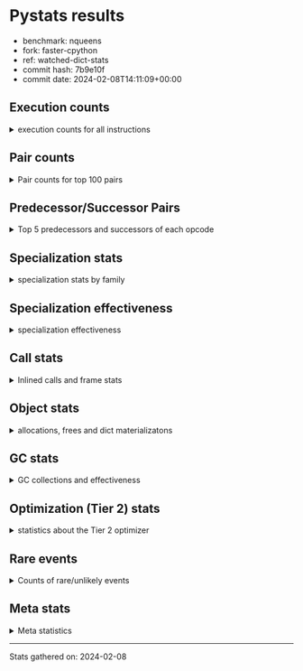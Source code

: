 
# Pystats results

- benchmark: nqueens
- fork: faster-cpython
- ref: watched-dict-stats
- commit hash: 7b9e10f
- commit date: 2024-02-08T14:11:09+00:00

## Execution counts

<details>
<summary> execution counts for all instructions </summary>

|Name | Count | Self | Cumulative | Miss ratio | 
|---|---:|---:|---:|---:|
| POP_TOP | 138,195,280 | 12.6% | 12.6% |  |
| RESUME_CHECK | 125,630,500 | 11.5% | 24.1% | 0.0% |
| INTERPRETER_EXIT | 119,179,380 | 10.9% | 35.0% |  |
| ENTER_EXECUTOR | 118,824,280 | 10.9% | 45.9% |  |
| YIELD_VALUE | 112,389,760 | 10.3% | 56.1% |  |
| LOAD_FAST | 79,109,640 | 7.2% | 63.4% |  |
| LOAD_FAST_LOAD_FAST | 32,259,960 | 2.9% | 66.3% |  |
| LOAD_GLOBAL_BUILTIN | 20,031,740 | 1.8% | 68.2% |  |
| LOAD_CONST | 19,696,560 | 1.8% | 70.0% |  |
| STORE_FAST | 19,694,800 | 1.8% | 71.8% |  |
| FOR_ITER_RANGE | 13,580,240 | 1.2% | 73.0% |  |
| LOAD_DEREF | 13,256,640 | 1.2% | 74.2% |  |
| BINARY_SUBSCR_TUPLE_INT | 13,241,520 | 1.2% | 75.4% |  |
| GET_ITER | 13,241,200 | 1.2% | 76.6% |  |
| RETURN_CONST | 13,240,960 | 1.2% | 77.8% |  |
| RETURN_GENERATOR | 13,240,800 | 1.2% | 79.0% |  |
| COPY_FREE_VARS | 13,240,560 | 1.2% | 80.3% |  |
| CALL_PY_EXACT_ARGS | 13,240,540 | 1.2% | 81.5% |  |
| MAKE_FUNCTION | 13,240,480 | 1.2% | 82.7% |  |
| BUILD_TUPLE | 13,240,480 | 1.2% | 83.9% |  |
| SET_FUNCTION_ATTRIBUTE | 13,240,480 | 1.2% | 85.1% |  |
| SWAP | 12,903,840 | 1.2% | 86.3% |  |
| BINARY_SUBSCR_LIST_INT | 12,903,600 | 1.2% | 87.5% |  |
| POP_JUMP_IF_FALSE | 12,903,280 | 1.2% | 88.6% |  |
| FOR_ITER_LIST | 12,902,920 | 1.2% | 89.8% |  |
| UNARY_NEGATIVE | 12,902,080 | 1.2% | 91.0% |  |
| CALL_BUILTIN_CLASS | 6,791,060 | 0.6% | 91.6% |  |
| COMPARE_OP_INT | 6,790,080 | 0.6% | 92.2% |  |
| CALL_LEN | 6,789,380 | 0.6% | 92.9% |  |
| JUMP_FORWARD | 6,465,760 | 0.6% | 93.4% |  |
| JUMP_BACKWARD | 6,453,400 | 0.6% | 94.0% |  |
| BINARY_SUBSCR | 6,453,320 | 0.6% | 94.6% |  |
| STORE_SUBSCR | 6,452,920 | 0.6% | 95.2% |  |
| BINARY_OP_ADD_INT | 6,452,900 | 0.6% | 95.8% |  |
| COPY | 6,452,800 | 0.6% | 96.4% |  |
| BINARY_SLICE | 6,452,400 | 0.6% | 97.0% |  |
| STORE_SUBSCR_LIST_INT | 6,452,380 | 0.6% | 97.6% |  |
| STORE_DEREF | 6,451,360 | 0.6% | 98.2% |  |
| FOR_ITER_GEN | 6,451,340 | 0.6% | 98.8% |  |
| CALL_TUPLE_1 | 6,451,300 | 0.6% | 99.3% |  |
| TO_BOOL_INT | 6,451,160 | 0.6% | 99.9% |  |
| BINARY_OP_SUBTRACT_INT | 339,840 | 0.0% | 100.0% |  |
| POP_JUMP_IF_TRUE | 338,080 | 0.0% | 100.0% |  |
| CALL | 1,420 | 0.0% | 100.0% |  |
| BINARY_OP | 1,080 | 0.0% | 100.0% |  |
| LOAD_GLOBAL | 840 | 0.0% | 100.0% |  |
| STORE_SLICE | 600 | 0.0% | 100.0% |  |
| PUSH_NULL | 480 | 0.0% | 100.0% |  |
| LOAD_GLOBAL_MODULE | 400 | 0.0% | 100.0% |  |
| MAKE_CELL | 320 | 0.0% | 100.0% |  |
| RESUME | 300 | 0.0% | 100.0% | 20.0% |
| FOR_ITER | 280 | 0.0% | 100.0% |  |
| END_FOR | 160 | 0.0% | 100.0% |  |
| BUILD_SLICE | 160 | 0.0% | 100.0% |  |
| COMPARE_OP | 160 | 0.0% | 100.0% |  |
| POP_JUMP_IF_NOT_NONE | 160 | 0.0% | 100.0% |  |
| CALL_PY_WITH_DEFAULTS | 140 | 0.0% | 100.0% |  |
| LOAD_ATTR_MODULE | 120 | 0.0% | 100.0% |  |
| NOP | 80 | 0.0% | 100.0% |  |
| RETURN_VALUE | 80 | 0.0% | 100.0% |  |
| TO_BOOL | 80 | 0.0% | 100.0% |  |
| CALL_FUNCTION_EX | 80 | 0.0% | 100.0% |  |
| LOAD_ATTR | 80 | 0.0% | 100.0% |  |
| BINARY_OP_SUBTRACT_FLOAT | 60 | 0.0% | 100.0% |  |


</details>

## Pair counts

<details>
<summary> Pair counts for top 100 pairs </summary>

|Pair | Count | Self | Cumulative | 
|---|---:|---:|---:|
| RESUME_CHECK POP_TOP | 112,389,620 | 10.3% | 10.3% |
| CACHE RESUME_CHECK | 105,938,600 | 9.7% | 20.0% |
| YIELD_VALUE INTERPRETER_EXIT | 105,938,580 | 9.7% | 29.6% |
| POP_TOP ENTER_EXECUTOR | 105,922,480 | 9.7% | 39.3% |
| ENTER_EXECUTOR YIELD_VALUE | 92,682,240 | 8.5% | 47.8% |
| STORE_FAST LOAD_DEREF | 13,241,680 | 1.2% | 49.0% |
| LOAD_DEREF LOAD_FAST | 13,241,600 | 1.2% | 50.2% |
| LOAD_FAST BINARY_SUBSCR_TUPLE_INT | 13,241,440 | 1.2% | 51.4% |
| LOAD_GLOBAL_BUILTIN LOAD_FAST | 13,241,340 | 1.2% | 52.6% |
| RETURN_CONST INTERPRETER_EXIT | 13,240,800 | 1.2% | 53.8% |
| POP_TOP RESUME_CHECK | 13,240,680 | 1.2% | 55.1% |
| CACHE POP_TOP | 13,240,660 | 1.2% | 56.3% |
| MAKE_FUNCTION SET_FUNCTION_ATTRIBUTE | 13,240,480 | 1.2% | 57.5% |
| BUILD_TUPLE LOAD_CONST | 13,240,480 | 1.2% | 58.7% |
| COPY_FREE_VARS RETURN_GENERATOR | 13,240,480 | 1.2% | 59.9% |
| LOAD_CONST MAKE_FUNCTION | 13,240,480 | 1.2% | 61.1% |
| LOAD_FAST BUILD_TUPLE | 13,240,480 | 1.2% | 62.3% |
| SET_FUNCTION_ATTRIBUTE LOAD_FAST | 13,240,480 | 1.2% | 63.5% |
| CALL_PY_EXACT_ARGS COPY_FREE_VARS | 13,240,400 | 1.2% | 64.7% |
| RESUME_CHECK LOAD_FAST | 13,240,400 | 1.2% | 65.9% |
| GET_ITER CALL_PY_EXACT_ARGS | 13,240,320 | 1.2% | 67.2% |
| LOAD_FAST_LOAD_FAST BINARY_SUBSCR_LIST_INT | 12,902,760 | 1.2% | 68.3% |
| LOAD_FAST_LOAD_FAST UNARY_NEGATIVE | 12,902,080 | 1.2% | 69.5% |
| FOR_ITER_RANGE STORE_FAST | 6,790,720 | 0.6% | 70.1% |
| LOAD_GLOBAL_BUILTIN LOAD_GLOBAL_BUILTIN | 6,789,880 | 0.6% | 70.8% |
| BINARY_SUBSCR_TUPLE_INT LOAD_FAST | 6,789,800 | 0.6% | 71.4% |
| FOR_ITER_RANGE RETURN_CONST | 6,789,440 | 0.6% | 72.0% |
| ENTER_EXECUTOR FOR_ITER_RANGE | 6,789,360 | 0.6% | 72.6% |
| LOAD_FAST GET_ITER | 6,789,360 | 0.6% | 73.2% |
| RETURN_GENERATOR CALL_BUILTIN_CLASS | 6,789,320 | 0.6% | 73.9% |
| LOAD_FAST FOR_ITER_RANGE | 6,789,240 | 0.6% | 74.5% |
| CALL_BUILTIN_CLASS CALL_LEN | 6,789,200 | 0.6% | 75.1% |
| LOAD_FAST LOAD_CONST | 6,452,040 | 0.6% | 75.7% |
| COMPARE_OP_INT POP_JUMP_IF_FALSE | 6,452,020 | 0.6% | 76.3% |
| STORE_FAST LOAD_FAST_LOAD_FAST | 6,451,840 | 0.6% | 76.9% |
| STORE_SUBSCR_LIST_INT LOAD_FAST_LOAD_FAST | 6,451,800 | 0.6% | 77.5% |
| BINARY_SUBSCR_TUPLE_INT YIELD_VALUE | 6,451,720 | 0.6% | 78.1% |
| FOR_ITER_LIST STORE_FAST | 6,451,720 | 0.6% | 78.6% |
| LOAD_FAST_LOAD_FAST STORE_SUBSCR_LIST_INT | 6,451,560 | 0.6% | 79.2% |
| BINARY_OP_ADD_INT YIELD_VALUE | 6,451,460 | 0.6% | 79.8% |
| LOAD_FAST BINARY_OP_ADD_INT | 6,451,440 | 0.6% | 80.4% |
| BINARY_SLICE GET_ITER | 6,451,200 | 0.6% | 81.0% |
| LOAD_CONST LOAD_FAST | 6,451,200 | 0.6% | 81.6% |
| LOAD_FAST BINARY_SLICE | 6,451,200 | 0.6% | 82.2% |
| STORE_DEREF LOAD_FAST | 6,451,200 | 0.6% | 82.8% |
| SWAP COPY | 6,451,200 | 0.6% | 83.4% |
| FOR_ITER_LIST RETURN_CONST | 6,451,200 | 0.6% | 83.9% |
| JUMP_BACKWARD FOR_ITER_GEN | 6,451,180 | 0.6% | 84.5% |
| YIELD_VALUE STORE_DEREF | 6,451,180 | 0.6% | 85.1% |
| CALL_LEN SWAP | 6,451,180 | 0.6% | 85.7% |
| COPY COMPARE_OP_INT | 6,451,160 | 0.6% | 86.3% |
| LOAD_FAST FOR_ITER_LIST | 6,451,160 | 0.6% | 86.9% |
| LOAD_FAST LOAD_GLOBAL_BUILTIN | 6,451,160 | 0.6% | 87.5% |
| CALL_TUPLE_1 YIELD_VALUE | 6,451,160 | 0.6% | 88.1% |
| FOR_ITER_GEN RESUME_CHECK | 6,451,160 | 0.6% | 88.7% |
| TO_BOOL_INT POP_JUMP_IF_FALSE | 6,451,160 | 0.6% | 89.3% |
| RETURN_GENERATOR CALL_TUPLE_1 | 6,451,120 | 0.6% | 89.8% |
| ENTER_EXECUTOR FOR_ITER_LIST | 6,451,120 | 0.6% | 90.4% |
| LOAD_FAST TO_BOOL_INT | 6,451,120 | 0.6% | 91.0% |
| BINARY_SUBSCR LOAD_FAST_LOAD_FAST | 6,451,040 | 0.6% | 91.6% |
| POP_TOP POP_TOP | 6,451,040 | 0.6% | 92.2% |
| POP_TOP JUMP_FORWARD | 6,451,040 | 0.6% | 92.8% |
| UNARY_NEGATIVE BINARY_SUBSCR | 6,451,040 | 0.6% | 93.4% |
| UNARY_NEGATIVE STORE_SUBSCR | 6,451,040 | 0.6% | 94.0% |
| JUMP_FORWARD LOAD_FAST | 6,451,040 | 0.6% | 94.6% |
| SWAP LOAD_FAST_LOAD_FAST | 6,451,040 | 0.6% | 95.2% |
| BINARY_SUBSCR_LIST_INT STORE_FAST | 6,451,020 | 0.6% | 95.7% |
| BINARY_SUBSCR_LIST_INT SWAP | 6,451,020 | 0.6% | 96.3% |
| STORE_SUBSCR LOAD_GLOBAL_BUILTIN | 6,451,000 | 0.6% | 96.9% |
| ENTER_EXECUTOR LOAD_FAST_LOAD_FAST | 6,450,840 | 0.6% | 97.5% |
| ENTER_EXECUTOR ENTER_EXECUTOR | 6,450,720 | 0.6% | 98.1% |
| POP_JUMP_IF_FALSE ENTER_EXECUTOR | 6,450,700 | 0.6% | 98.7% |
| POP_TOP JUMP_BACKWARD | 6,129,360 | 0.6% | 99.2% |
| POP_JUMP_IF_FALSE POP_TOP | 6,113,120 | 0.6% | 99.8% |
| BINARY_OP_SUBTRACT_INT YIELD_VALUE | 338,340 | 0.0% | 99.8% |
| LOAD_FAST BINARY_OP_SUBTRACT_INT | 338,320 | 0.0% | 99.9% |
| POP_JUMP_IF_FALSE LOAD_GLOBAL_BUILTIN | 338,220 | 0.0% | 99.9% |
| COMPARE_OP_INT POP_JUMP_IF_TRUE | 338,060 | 0.0% | 99.9% |
| CALL_LEN COMPARE_OP_INT | 338,040 | 0.0% | 100.0% |
| POP_JUMP_IF_TRUE JUMP_BACKWARD | 323,360 | 0.0% | 100.0% |
| JUMP_FORWARD LOAD_DEREF | 14,720 | 0.0% | 100.0% |
| LOAD_DEREF YIELD_VALUE | 14,720 | 0.0% | 100.0% |
| POP_JUMP_IF_TRUE JUMP_FORWARD | 14,720 | 0.0% | 100.0% |
| BINARY_SUBSCR BINARY_SUBSCR | 1,800 | 0.0% | 100.0% |
| STORE_SUBSCR STORE_SUBSCR | 1,760 | 0.0% | 100.0% |
| BINARY_SUBSCR_LIST_INT LOAD_CONST | 1,560 | 0.0% | 100.0% |
| LOAD_CONST BINARY_OP_ADD_INT | 1,360 | 0.0% | 100.0% |
| LOAD_FAST_LOAD_FAST LOAD_CONST | 1,200 | 0.0% | 100.0% |
| JUMP_BACKWARD FOR_ITER_RANGE | 1,040 | 0.0% | 100.0% |
| COPY COPY | 800 | 0.0% | 100.0% |
| LOAD_CONST COMPARE_OP_INT | 800 | 0.0% | 100.0% |
| LOAD_FAST_LOAD_FAST COPY | 800 | 0.0% | 100.0% |
| POP_JUMP_IF_FALSE LOAD_FAST_LOAD_FAST | 800 | 0.0% | 100.0% |
| SWAP SWAP | 800 | 0.0% | 100.0% |
| BINARY_OP_SUBTRACT_INT SWAP | 780 | 0.0% | 100.0% |
| COPY BINARY_SUBSCR_LIST_INT | 760 | 0.0% | 100.0% |
| LOAD_CONST BINARY_OP_SUBTRACT_INT | 760 | 0.0% | 100.0% |
| SWAP STORE_SUBSCR_LIST_INT | 760 | 0.0% | 100.0% |
| LOAD_FAST CALL_BUILTIN_CLASS | 720 | 0.0% | 100.0% |
| LOAD_FAST_LOAD_FAST BINARY_OP_SUBTRACT_INT | 680 | 0.0% | 100.0% |


</details>

## Predecessor/Successor Pairs

<details>
<summary> Top 5 predecessors and successors of each opcode </summary>

### BINARY_SLICE

<details>
<summary> Successors and predecessors for BINARY_SLICE </summary>

|Predecessors | Count | Percentage | 
|---|---:|---:|
| LOAD_FAST | 6,451,200 | 100.0% |
| LOAD_CONST | 600 | 0.0% |
| BINARY_OP_ADD_INT | 580 | 0.0% |
| BINARY_OP | 20 | 0.0% |

|Successors | Count | Percentage | 
|---|---:|---:|
| GET_ITER | 6,451,200 | 100.0% |
| BINARY_OP | 600 | 0.0% |
| LOAD_FAST_LOAD_FAST | 600 | 0.0% |


</details>

### STORE_SLICE

<details>
<summary> Successors and predecessors for STORE_SLICE </summary>

|Predecessors | Count | Percentage | 
|---|---:|---:|
| LOAD_CONST | 600 | 100.0% |

|Successors | Count | Percentage | 
|---|---:|---:|
| LOAD_FAST_LOAD_FAST | 600 | 100.0% |


</details>

### CACHE

<details>
<summary> Successors and predecessors for CACHE </summary>

|Successors | Count | Percentage | 
|---|---:|---:|
| RESUME_CHECK | 105,938,600 | 88.9% |
| POP_TOP | 13,240,660 | 11.1% |
| RESUME | 120 | 0.0% |


</details>

### BINARY_SUBSCR

<details>
<summary> Successors and predecessors for BINARY_SUBSCR </summary>

|Predecessors | Count | Percentage | 
|---|---:|---:|
| UNARY_NEGATIVE | 6,451,040 | 100.0% |
| BINARY_SUBSCR | 1,800 | 0.0% |
| BUILD_SLICE | 160 | 0.0% |
| LOAD_FAST | 160 | 0.0% |
| LOAD_FAST_LOAD_FAST | 120 | 0.0% |

|Successors | Count | Percentage | 
|---|---:|---:|
| LOAD_FAST_LOAD_FAST | 6,451,040 | 100.0% |
| BINARY_SUBSCR | 1,800 | 0.0% |
| STORE_FAST | 180 | 0.0% |
| BINARY_SUBSCR_LIST_INT | 80 | 0.0% |
| BINARY_SUBSCR_TUPLE_INT | 80 | 0.0% |


</details>

### END_FOR

<details>
<summary> Successors and predecessors for END_FOR </summary>

|Predecessors | Count | Percentage | 
|---|---:|---:|
| RETURN_CONST | 160 | 100.0% |

|Successors | Count | Percentage | 
|---|---:|---:|
| POP_TOP | 160 | 100.0% |


</details>

### GET_ITER

<details>
<summary> Successors and predecessors for GET_ITER </summary>

|Predecessors | Count | Percentage | 
|---|---:|---:|
| LOAD_FAST | 6,789,360 | 51.3% |
| BINARY_SLICE | 6,451,200 | 48.7% |
| CALL_BUILTIN_CLASS | 460 | 0.0% |
| RETURN_GENERATOR | 160 | 0.0% |
| CALL | 20 | 0.0% |

|Successors | Count | Percentage | 
|---|---:|---:|
| CALL_PY_EXACT_ARGS | 13,240,320 | 100.0% |
| FOR_ITER_RANGE | 520 | 0.0% |
| CALL | 160 | 0.0% |
| FOR_ITER_GEN | 140 | 0.0% |
| FOR_ITER | 60 | 0.0% |


</details>

### INTERPRETER_EXIT

<details>
<summary> Successors and predecessors for INTERPRETER_EXIT </summary>

|Predecessors | Count | Percentage | 
|---|---:|---:|
| YIELD_VALUE | 105,938,580 | 88.9% |
| RETURN_CONST | 13,240,800 | 11.1% |


</details>

### MAKE_FUNCTION

<details>
<summary> Successors and predecessors for MAKE_FUNCTION </summary>

|Predecessors | Count | Percentage | 
|---|---:|---:|
| LOAD_CONST | 13,240,480 | 100.0% |

|Successors | Count | Percentage | 
|---|---:|---:|
| SET_FUNCTION_ATTRIBUTE | 13,240,480 | 100.0% |


</details>

### NOP

<details>
<summary> Successors and predecessors for NOP </summary>

|Predecessors | Count | Percentage | 
|---|---:|---:|
| POP_TOP | 80 | 100.0% |

|Successors | Count | Percentage | 
|---|---:|---:|
| LOAD_DEREF | 80 | 100.0% |


</details>

### POP_TOP

<details>
<summary> Successors and predecessors for POP_TOP </summary>

|Predecessors | Count | Percentage | 
|---|---:|---:|
| RESUME_CHECK | 112,389,620 | 81.3% |
| CACHE | 13,240,660 | 9.6% |
| POP_TOP | 6,451,040 | 4.7% |
| POP_JUMP_IF_FALSE | 6,113,120 | 4.4% |
| CALL | 260 | 0.0% |

|Successors | Count | Percentage | 
|---|---:|---:|
| ENTER_EXECUTOR | 105,922,480 | 76.6% |
| RESUME_CHECK | 13,240,680 | 9.6% |
| POP_TOP | 6,451,040 | 4.7% |
| JUMP_FORWARD | 6,451,040 | 4.7% |
| JUMP_BACKWARD | 6,129,360 | 4.4% |


</details>

### PUSH_NULL

<details>
<summary> Successors and predecessors for PUSH_NULL </summary>

|Predecessors | Count | Percentage | 
|---|---:|---:|
| LOAD_FAST | 320 | 66.7% |
| LOAD_DEREF | 80 | 16.7% |
| LOAD_ATTR_MODULE | 60 | 12.5% |
| LOAD_ATTR | 20 | 4.2% |

|Successors | Count | Percentage | 
|---|---:|---:|
| CALL | 400 | 83.3% |
| LOAD_FAST | 80 | 16.7% |


</details>

### RETURN_GENERATOR

<details>
<summary> Successors and predecessors for RETURN_GENERATOR </summary>

|Predecessors | Count | Percentage | 
|---|---:|---:|
| COPY_FREE_VARS | 13,240,480 | 100.0% |
| MAKE_CELL | 320 | 0.0% |

|Successors | Count | Percentage | 
|---|---:|---:|
| CALL_BUILTIN_CLASS | 6,789,320 | 51.3% |
| CALL_TUPLE_1 | 6,451,120 | 48.7% |
| CALL | 200 | 0.0% |
| GET_ITER | 160 | 0.0% |


</details>

### RETURN_VALUE

<details>
<summary> Successors and predecessors for RETURN_VALUE </summary>

|Predecessors | Count | Percentage | 
|---|---:|---:|
| LOAD_FAST | 80 | 100.0% |

|Successors | Count | Percentage | 
|---|---:|---:|
| LOAD_GLOBAL | 40 | 50.0% |
| LOAD_GLOBAL_MODULE | 40 | 50.0% |


</details>

### STORE_SUBSCR

<details>
<summary> Successors and predecessors for STORE_SUBSCR </summary>

|Predecessors | Count | Percentage | 
|---|---:|---:|
| UNARY_NEGATIVE | 6,451,040 | 100.0% |
| STORE_SUBSCR | 1,760 | 0.0% |
| LOAD_FAST_LOAD_FAST | 80 | 0.0% |
| SWAP | 40 | 0.0% |

|Successors | Count | Percentage | 
|---|---:|---:|
| LOAD_GLOBAL_BUILTIN | 6,451,000 | 100.0% |
| STORE_SUBSCR | 1,760 | 0.0% |
| STORE_SUBSCR_LIST_INT | 60 | 0.0% |
| LOAD_FAST_LOAD_FAST | 40 | 0.0% |
| LOAD_GLOBAL | 40 | 0.0% |


</details>

### TO_BOOL

<details>
<summary> Successors and predecessors for TO_BOOL </summary>

|Predecessors | Count | Percentage | 
|---|---:|---:|
| LOAD_FAST | 80 | 100.0% |

|Successors | Count | Percentage | 
|---|---:|---:|
| POP_JUMP_IF_FALSE | 40 | 50.0% |
| TO_BOOL_INT | 40 | 50.0% |


</details>

### UNARY_NEGATIVE

<details>
<summary> Successors and predecessors for UNARY_NEGATIVE </summary>

|Predecessors | Count | Percentage | 
|---|---:|---:|
| LOAD_FAST_LOAD_FAST | 12,902,080 | 100.0% |

|Successors | Count | Percentage | 
|---|---:|---:|
| BINARY_SUBSCR | 6,451,040 | 50.0% |
| STORE_SUBSCR | 6,451,040 | 50.0% |


</details>

### BINARY_OP

<details>
<summary> Successors and predecessors for BINARY_OP </summary>

|Predecessors | Count | Percentage | 
|---|---:|---:|
| BINARY_SLICE | 600 | 55.6% |
| LOAD_CONST | 200 | 18.5% |
| LOAD_FAST | 120 | 11.1% |
| BINARY_OP | 80 | 7.4% |
| LOAD_FAST_LOAD_FAST | 80 | 7.4% |

|Successors | Count | Percentage | 
|---|---:|---:|
| LOAD_FAST_LOAD_FAST | 620 | 57.4% |
| BINARY_OP_ADD_INT | 100 | 9.3% |
| BINARY_OP | 80 | 7.4% |
| BINARY_OP_SUBTRACT_INT | 80 | 7.4% |
| LOAD_CONST | 40 | 3.7% |


</details>

### BUILD_SLICE

<details>
<summary> Successors and predecessors for BUILD_SLICE </summary>

|Predecessors | Count | Percentage | 
|---|---:|---:|
| LOAD_CONST | 160 | 100.0% |

|Successors | Count | Percentage | 
|---|---:|---:|
| BINARY_SUBSCR | 160 | 100.0% |


</details>

### BUILD_TUPLE

<details>
<summary> Successors and predecessors for BUILD_TUPLE </summary>

|Predecessors | Count | Percentage | 
|---|---:|---:|
| LOAD_FAST | 13,240,480 | 100.0% |

|Successors | Count | Percentage | 
|---|---:|---:|
| LOAD_CONST | 13,240,480 | 100.0% |


</details>

### CALL

<details>
<summary> Successors and predecessors for CALL </summary>

|Predecessors | Count | Percentage | 
|---|---:|---:|
| PUSH_NULL | 400 | 28.2% |
| LOAD_FAST | 280 | 19.7% |
| RETURN_GENERATOR | 200 | 14.1% |
| CALL | 200 | 14.1% |
| GET_ITER | 160 | 11.3% |

|Successors | Count | Percentage | 
|---|---:|---:|
| POP_TOP | 260 | 18.3% |
| CALL_BUILTIN_CLASS | 220 | 15.5% |
| CALL | 200 | 14.1% |
| STORE_FAST | 160 | 11.3% |
| CALL_PY_EXACT_ARGS | 100 | 7.0% |


</details>

### CALL_FUNCTION_EX

<details>
<summary> Successors and predecessors for CALL_FUNCTION_EX </summary>

|Predecessors | Count | Percentage | 
|---|---:|---:|
| LOAD_FAST | 80 | 100.0% |

|Successors | Count | Percentage | 
|---|---:|---:|
| COPY_FREE_VARS | 80 | 100.0% |


</details>

### COMPARE_OP

<details>
<summary> Successors and predecessors for COMPARE_OP </summary>

|Predecessors | Count | Percentage | 
|---|---:|---:|
| LOAD_CONST | 80 | 50.0% |
| COPY | 40 | 25.0% |
| CALL | 20 | 12.5% |
| CALL_LEN | 20 | 12.5% |

|Successors | Count | Percentage | 
|---|---:|---:|
| COMPARE_OP_INT | 80 | 50.0% |
| POP_JUMP_IF_FALSE | 60 | 37.5% |
| POP_JUMP_IF_TRUE | 20 | 12.5% |


</details>

### COPY

<details>
<summary> Successors and predecessors for COPY </summary>

|Predecessors | Count | Percentage | 
|---|---:|---:|
| SWAP | 6,451,200 | 100.0% |
| COPY | 800 | 0.0% |
| LOAD_FAST_LOAD_FAST | 800 | 0.0% |

|Successors | Count | Percentage | 
|---|---:|---:|
| COMPARE_OP_INT | 6,451,160 | 100.0% |
| COPY | 800 | 0.0% |
| BINARY_SUBSCR_LIST_INT | 760 | 0.0% |
| BINARY_SUBSCR | 40 | 0.0% |
| COMPARE_OP | 40 | 0.0% |


</details>

### COPY_FREE_VARS

<details>
<summary> Successors and predecessors for COPY_FREE_VARS </summary>

|Predecessors | Count | Percentage | 
|---|---:|---:|
| CALL_PY_EXACT_ARGS | 13,240,400 | 100.0% |
| CALL | 80 | 0.0% |
| CALL_FUNCTION_EX | 80 | 0.0% |

|Successors | Count | Percentage | 
|---|---:|---:|
| RETURN_GENERATOR | 13,240,480 | 100.0% |
| RESUME_CHECK | 60 | 0.0% |
| RESUME | 20 | 0.0% |


</details>

### ENTER_EXECUTOR

<details>
<summary> Successors and predecessors for ENTER_EXECUTOR </summary>

|Predecessors | Count | Percentage | 
|---|---:|---:|
| POP_TOP | 105,922,480 | 89.1% |
| ENTER_EXECUTOR | 6,450,720 | 5.4% |
| POP_JUMP_IF_FALSE | 6,450,700 | 5.4% |
| STORE_SUBSCR_LIST_INT | 260 | 0.0% |
| JUMP_BACKWARD | 120 | 0.0% |

|Successors | Count | Percentage | 
|---|---:|---:|
| YIELD_VALUE | 92,682,240 | 78.0% |
| FOR_ITER_RANGE | 6,789,360 | 5.7% |
| FOR_ITER_LIST | 6,451,120 | 5.4% |
| LOAD_FAST_LOAD_FAST | 6,450,840 | 5.4% |
| ENTER_EXECUTOR | 6,450,720 | 5.4% |


</details>

### FOR_ITER

<details>
<summary> Successors and predecessors for FOR_ITER </summary>

|Predecessors | Count | Percentage | 
|---|---:|---:|
| JUMP_BACKWARD | 140 | 50.0% |
| LOAD_FAST | 80 | 28.6% |
| GET_ITER | 60 | 21.4% |

|Successors | Count | Percentage | 
|---|---:|---:|
| STORE_FAST | 120 | 42.9% |
| FOR_ITER_RANGE | 80 | 28.6% |
| FOR_ITER_LIST | 40 | 14.3% |
| STORE_DEREF | 20 | 7.1% |
| FOR_ITER_GEN | 20 | 7.1% |


</details>

### JUMP_BACKWARD

<details>
<summary> Successors and predecessors for JUMP_BACKWARD </summary>

|Predecessors | Count | Percentage | 
|---|---:|---:|
| POP_TOP | 6,129,360 | 95.0% |
| POP_JUMP_IF_TRUE | 323,360 | 5.0% |
| POP_JUMP_IF_FALSE | 340 | 0.0% |
| STORE_SUBSCR_LIST_INT | 320 | 0.0% |
| STORE_SUBSCR | 20 | 0.0% |

|Successors | Count | Percentage | 
|---|---:|---:|
| FOR_ITER_GEN | 6,451,180 | 100.0% |
| FOR_ITER_RANGE | 1,040 | 0.0% |
| FOR_ITER_LIST | 600 | 0.0% |
| LOAD_GLOBAL_BUILTIN | 300 | 0.0% |
| FOR_ITER | 140 | 0.0% |


</details>

### JUMP_FORWARD

<details>
<summary> Successors and predecessors for JUMP_FORWARD </summary>

|Predecessors | Count | Percentage | 
|---|---:|---:|
| POP_TOP | 6,451,040 | 99.8% |
| POP_JUMP_IF_TRUE | 14,720 | 0.2% |

|Successors | Count | Percentage | 
|---|---:|---:|
| LOAD_FAST | 6,451,040 | 99.8% |
| LOAD_DEREF | 14,720 | 0.2% |


</details>

### LOAD_ATTR

<details>
<summary> Successors and predecessors for LOAD_ATTR </summary>

|Predecessors | Count | Percentage | 
|---|---:|---:|
| LOAD_GLOBAL | 40 | 50.0% |
| LOAD_GLOBAL_MODULE | 40 | 50.0% |

|Successors | Count | Percentage | 
|---|---:|---:|
| LOAD_ATTR_MODULE | 40 | 50.0% |
| PUSH_NULL | 20 | 25.0% |
| STORE_FAST | 20 | 25.0% |


</details>

### LOAD_CONST

<details>
<summary> Successors and predecessors for LOAD_CONST </summary>

|Predecessors | Count | Percentage | 
|---|---:|---:|
| BUILD_TUPLE | 13,240,480 | 67.2% |
| LOAD_FAST | 6,452,040 | 32.8% |
| BINARY_SUBSCR_LIST_INT | 1,560 | 0.0% |
| LOAD_FAST_LOAD_FAST | 1,200 | 0.0% |
| BINARY_OP_ADD_INT | 580 | 0.0% |

|Successors | Count | Percentage | 
|---|---:|---:|
| MAKE_FUNCTION | 13,240,480 | 67.2% |
| LOAD_FAST | 6,451,200 | 32.8% |
| BINARY_OP_ADD_INT | 1,360 | 0.0% |
| COMPARE_OP_INT | 800 | 0.0% |
| BINARY_OP_SUBTRACT_INT | 760 | 0.0% |


</details>

### LOAD_DEREF

<details>
<summary> Successors and predecessors for LOAD_DEREF </summary>

|Predecessors | Count | Percentage | 
|---|---:|---:|
| STORE_FAST | 13,241,680 | 99.9% |
| JUMP_FORWARD | 14,720 | 0.1% |
| LOAD_GLOBAL_BUILTIN | 140 | 0.0% |
| NOP | 80 | 0.0% |
| LOAD_GLOBAL | 20 | 0.0% |

|Successors | Count | Percentage | 
|---|---:|---:|
| LOAD_FAST | 13,241,600 | 99.9% |
| YIELD_VALUE | 14,720 | 0.1% |
| CALL_LEN | 120 | 0.0% |
| PUSH_NULL | 80 | 0.0% |
| STORE_FAST | 80 | 0.0% |


</details>

### LOAD_FAST

<details>
<summary> Successors and predecessors for LOAD_FAST </summary>

|Predecessors | Count | Percentage | 
|---|---:|---:|
| LOAD_DEREF | 13,241,600 | 16.7% |
| LOAD_GLOBAL_BUILTIN | 13,241,340 | 16.7% |
| SET_FUNCTION_ATTRIBUTE | 13,240,480 | 16.7% |
| RESUME_CHECK | 13,240,400 | 16.7% |
| BINARY_SUBSCR_TUPLE_INT | 6,789,800 | 8.6% |

|Successors | Count | Percentage | 
|---|---:|---:|
| BINARY_SUBSCR_TUPLE_INT | 13,241,440 | 16.7% |
| BUILD_TUPLE | 13,240,480 | 16.7% |
| GET_ITER | 6,789,360 | 8.6% |
| FOR_ITER_RANGE | 6,789,240 | 8.6% |
| LOAD_CONST | 6,452,040 | 8.2% |


</details>

### LOAD_FAST_LOAD_FAST

<details>
<summary> Successors and predecessors for LOAD_FAST_LOAD_FAST </summary>

|Predecessors | Count | Percentage | 
|---|---:|---:|
| STORE_FAST | 6,451,840 | 20.0% |
| STORE_SUBSCR_LIST_INT | 6,451,800 | 20.0% |
| BINARY_SUBSCR | 6,451,040 | 20.0% |
| SWAP | 6,451,040 | 20.0% |
| ENTER_EXECUTOR | 6,450,840 | 20.0% |

|Successors | Count | Percentage | 
|---|---:|---:|
| BINARY_SUBSCR_LIST_INT | 12,902,760 | 40.0% |
| UNARY_NEGATIVE | 12,902,080 | 40.0% |
| STORE_SUBSCR_LIST_INT | 6,451,560 | 20.0% |
| LOAD_CONST | 1,200 | 0.0% |
| COPY | 800 | 0.0% |


</details>

### LOAD_GLOBAL

<details>
<summary> Successors and predecessors for LOAD_GLOBAL </summary>

|Predecessors | Count | Percentage | 
|---|---:|---:|
| STORE_FAST | 160 | 19.0% |
| LOAD_GLOBAL | 120 | 14.3% |
| LOAD_GLOBAL_BUILTIN | 120 | 14.3% |
| POP_JUMP_IF_FALSE | 100 | 11.9% |
| RESUME | 80 | 9.5% |

|Successors | Count | Percentage | 
|---|---:|---:|
| LOAD_GLOBAL_BUILTIN | 340 | 40.5% |
| LOAD_FAST | 220 | 26.2% |
| LOAD_GLOBAL | 120 | 14.3% |
| LOAD_GLOBAL_MODULE | 80 | 9.5% |
| LOAD_ATTR | 40 | 4.8% |


</details>

### MAKE_CELL

<details>
<summary> Successors and predecessors for MAKE_CELL </summary>

|Predecessors | Count | Percentage | 
|---|---:|---:|
| CALL_PY_EXACT_ARGS | 140 | 43.8% |
| CALL_PY_WITH_DEFAULTS | 140 | 43.8% |
| CALL | 40 | 12.5% |

|Successors | Count | Percentage | 
|---|---:|---:|
| RETURN_GENERATOR | 320 | 100.0% |


</details>

### POP_JUMP_IF_FALSE

<details>
<summary> Successors and predecessors for POP_JUMP_IF_FALSE </summary>

|Predecessors | Count | Percentage | 
|---|---:|---:|
| COMPARE_OP_INT | 6,452,020 | 50.0% |
| TO_BOOL_INT | 6,451,160 | 50.0% |
| COMPARE_OP | 60 | 0.0% |
| TO_BOOL | 40 | 0.0% |

|Successors | Count | Percentage | 
|---|---:|---:|
| ENTER_EXECUTOR | 6,450,700 | 50.0% |
| POP_TOP | 6,113,120 | 47.4% |
| LOAD_GLOBAL_BUILTIN | 338,220 | 2.6% |
| LOAD_FAST_LOAD_FAST | 800 | 0.0% |
| JUMP_BACKWARD | 340 | 0.0% |


</details>

### POP_JUMP_IF_NOT_NONE

<details>
<summary> Successors and predecessors for POP_JUMP_IF_NOT_NONE </summary>

|Predecessors | Count | Percentage | 
|---|---:|---:|
| LOAD_FAST | 160 | 100.0% |

|Successors | Count | Percentage | 
|---|---:|---:|
| LOAD_FAST | 160 | 100.0% |


</details>

### POP_JUMP_IF_TRUE

<details>
<summary> Successors and predecessors for POP_JUMP_IF_TRUE </summary>

|Predecessors | Count | Percentage | 
|---|---:|---:|
| COMPARE_OP_INT | 338,060 | 100.0% |
| COMPARE_OP | 20 | 0.0% |

|Successors | Count | Percentage | 
|---|---:|---:|
| JUMP_BACKWARD | 323,360 | 95.6% |
| JUMP_FORWARD | 14,720 | 4.4% |


</details>

### RETURN_CONST

<details>
<summary> Successors and predecessors for RETURN_CONST </summary>

|Predecessors | Count | Percentage | 
|---|---:|---:|
| FOR_ITER_RANGE | 6,789,440 | 51.3% |
| FOR_ITER_LIST | 6,451,200 | 48.7% |
| POP_TOP | 320 | 0.0% |

|Successors | Count | Percentage | 
|---|---:|---:|
| INTERPRETER_EXIT | 13,240,800 | 100.0% |
| END_FOR | 160 | 0.0% |


</details>

### SET_FUNCTION_ATTRIBUTE

<details>
<summary> Successors and predecessors for SET_FUNCTION_ATTRIBUTE </summary>

|Predecessors | Count | Percentage | 
|---|---:|---:|
| MAKE_FUNCTION | 13,240,480 | 100.0% |

|Successors | Count | Percentage | 
|---|---:|---:|
| LOAD_FAST | 13,240,480 | 100.0% |


</details>

### STORE_DEREF

<details>
<summary> Successors and predecessors for STORE_DEREF </summary>

|Predecessors | Count | Percentage | 
|---|---:|---:|
| YIELD_VALUE | 6,451,180 | 100.0% |
| CALL_TUPLE_1 | 140 | 0.0% |
| CALL | 20 | 0.0% |
| FOR_ITER | 20 | 0.0% |

|Successors | Count | Percentage | 
|---|---:|---:|
| LOAD_FAST | 6,451,200 | 100.0% |
| LOAD_GLOBAL_BUILTIN | 120 | 0.0% |
| LOAD_GLOBAL | 40 | 0.0% |


</details>

### STORE_FAST

<details>
<summary> Successors and predecessors for STORE_FAST </summary>

|Predecessors | Count | Percentage | 
|---|---:|---:|
| FOR_ITER_RANGE | 6,790,720 | 34.5% |
| FOR_ITER_LIST | 6,451,720 | 32.8% |
| BINARY_SUBSCR_LIST_INT | 6,451,020 | 32.8% |
| CALL_BUILTIN_CLASS | 340 | 0.0% |
| BINARY_SUBSCR | 180 | 0.0% |

|Successors | Count | Percentage | 
|---|---:|---:|
| LOAD_DEREF | 13,241,680 | 67.2% |
| LOAD_FAST_LOAD_FAST | 6,451,840 | 32.8% |
| LOAD_FAST | 640 | 0.0% |
| LOAD_GLOBAL_BUILTIN | 360 | 0.0% |
| LOAD_GLOBAL | 160 | 0.0% |


</details>

### SWAP

<details>
<summary> Successors and predecessors for SWAP </summary>

|Predecessors | Count | Percentage | 
|---|---:|---:|
| CALL_LEN | 6,451,180 | 50.0% |
| BINARY_SUBSCR_LIST_INT | 6,451,020 | 50.0% |
| SWAP | 800 | 0.0% |
| BINARY_OP_SUBTRACT_INT | 780 | 0.0% |
| BINARY_SUBSCR | 20 | 0.0% |

|Successors | Count | Percentage | 
|---|---:|---:|
| COPY | 6,451,200 | 50.0% |
| LOAD_FAST_LOAD_FAST | 6,451,040 | 50.0% |
| SWAP | 800 | 0.0% |
| STORE_SUBSCR_LIST_INT | 760 | 0.0% |
| STORE_SUBSCR | 40 | 0.0% |


</details>

### YIELD_VALUE

<details>
<summary> Successors and predecessors for YIELD_VALUE </summary>

|Predecessors | Count | Percentage | 
|---|---:|---:|
| ENTER_EXECUTOR | 92,682,240 | 82.5% |
| BINARY_SUBSCR_TUPLE_INT | 6,451,720 | 5.7% |
| BINARY_OP_ADD_INT | 6,451,460 | 5.7% |
| CALL_TUPLE_1 | 6,451,160 | 5.7% |
| BINARY_OP_SUBTRACT_INT | 338,340 | 0.3% |

|Successors | Count | Percentage | 
|---|---:|---:|
| INTERPRETER_EXIT | 105,938,580 | 94.3% |
| STORE_DEREF | 6,451,180 | 5.7% |


</details>

### RESUME

<details>
<summary> Successors and predecessors for RESUME </summary>

|Predecessors | Count | Percentage | 
|---|---:|---:|
| CACHE | 120 | 40.0% |
| POP_TOP | 120 | 40.0% |
| FOR_ITER_GEN | 40 | 13.3% |
| COPY_FREE_VARS | 20 | 6.7% |

|Successors | Count | Percentage | 
|---|---:|---:|
| POP_TOP | 140 | 46.7% |
| LOAD_FAST | 80 | 26.7% |
| LOAD_GLOBAL | 80 | 26.7% |


</details>

### BINARY_OP_ADD_INT

<details>
<summary> Successors and predecessors for BINARY_OP_ADD_INT </summary>

|Predecessors | Count | Percentage | 
|---|---:|---:|
| LOAD_FAST | 6,451,440 | 100.0% |
| LOAD_CONST | 1,360 | 0.0% |
| BINARY_OP | 100 | 0.0% |

|Successors | Count | Percentage | 
|---|---:|---:|
| YIELD_VALUE | 6,451,460 | 100.0% |
| BINARY_SLICE | 580 | 0.0% |
| LOAD_CONST | 580 | 0.0% |
| LOAD_FAST | 140 | 0.0% |
| CALL_BUILTIN_CLASS | 120 | 0.0% |


</details>

### BINARY_OP_SUBTRACT_FLOAT

<details>
<summary> Successors and predecessors for BINARY_OP_SUBTRACT_FLOAT </summary>

|Predecessors | Count | Percentage | 
|---|---:|---:|
| LOAD_FAST | 40 | 66.7% |
| BINARY_OP | 20 | 33.3% |

|Successors | Count | Percentage | 
|---|---:|---:|
| STORE_FAST | 60 | 100.0% |


</details>

### BINARY_OP_SUBTRACT_INT

<details>
<summary> Successors and predecessors for BINARY_OP_SUBTRACT_INT </summary>

|Predecessors | Count | Percentage | 
|---|---:|---:|
| LOAD_FAST | 338,320 | 99.6% |
| LOAD_CONST | 760 | 0.2% |
| LOAD_FAST_LOAD_FAST | 680 | 0.2% |
| BINARY_OP | 80 | 0.0% |

|Successors | Count | Percentage | 
|---|---:|---:|
| YIELD_VALUE | 338,340 | 99.6% |
| SWAP | 780 | 0.2% |
| LOAD_FAST_LOAD_FAST | 580 | 0.2% |
| LOAD_CONST | 140 | 0.0% |


</details>

### BINARY_SUBSCR_LIST_INT

<details>
<summary> Successors and predecessors for BINARY_SUBSCR_LIST_INT </summary>

|Predecessors | Count | Percentage | 
|---|---:|---:|
| LOAD_FAST_LOAD_FAST | 12,902,760 | 100.0% |
| COPY | 760 | 0.0% |
| BINARY_SUBSCR | 80 | 0.0% |

|Successors | Count | Percentage | 
|---|---:|---:|
| STORE_FAST | 6,451,020 | 50.0% |
| SWAP | 6,451,020 | 50.0% |
| LOAD_CONST | 1,560 | 0.0% |


</details>

### BINARY_SUBSCR_TUPLE_INT

<details>
<summary> Successors and predecessors for BINARY_SUBSCR_TUPLE_INT </summary>

|Predecessors | Count | Percentage | 
|---|---:|---:|
| LOAD_FAST | 13,241,440 | 100.0% |
| BINARY_SUBSCR | 80 | 0.0% |

|Successors | Count | Percentage | 
|---|---:|---:|
| LOAD_FAST | 6,789,800 | 51.3% |
| YIELD_VALUE | 6,451,720 | 48.7% |


</details>

### CALL_BUILTIN_CLASS

<details>
<summary> Successors and predecessors for CALL_BUILTIN_CLASS </summary>

|Predecessors | Count | Percentage | 
|---|---:|---:|
| RETURN_GENERATOR | 6,789,320 | 100.0% |
| LOAD_FAST | 720 | 0.0% |
| CALL_BUILTIN_CLASS | 680 | 0.0% |
| CALL | 220 | 0.0% |
| BINARY_OP_ADD_INT | 120 | 0.0% |

|Successors | Count | Percentage | 
|---|---:|---:|
| CALL_LEN | 6,789,200 | 100.0% |
| CALL_BUILTIN_CLASS | 680 | 0.0% |
| GET_ITER | 460 | 0.0% |
| STORE_FAST | 340 | 0.0% |
| POP_TOP | 140 | 0.0% |


</details>

### CALL_LEN

<details>
<summary> Successors and predecessors for CALL_LEN </summary>

|Predecessors | Count | Percentage | 
|---|---:|---:|
| CALL_BUILTIN_CLASS | 6,789,200 | 100.0% |
| LOAD_DEREF | 120 | 0.0% |
| CALL | 60 | 0.0% |

|Successors | Count | Percentage | 
|---|---:|---:|
| SWAP | 6,451,180 | 95.0% |
| COMPARE_OP_INT | 338,040 | 5.0% |
| STORE_FAST | 140 | 0.0% |
| COMPARE_OP | 20 | 0.0% |


</details>

### CALL_PY_EXACT_ARGS

<details>
<summary> Successors and predecessors for CALL_PY_EXACT_ARGS </summary>

|Predecessors | Count | Percentage | 
|---|---:|---:|
| GET_ITER | 13,240,320 | 100.0% |
| LOAD_FAST | 120 | 0.0% |
| CALL | 100 | 0.0% |

|Successors | Count | Percentage | 
|---|---:|---:|
| COPY_FREE_VARS | 13,240,400 | 100.0% |
| MAKE_CELL | 140 | 0.0% |


</details>

### CALL_PY_WITH_DEFAULTS

<details>
<summary> Successors and predecessors for CALL_PY_WITH_DEFAULTS </summary>

|Predecessors | Count | Percentage | 
|---|---:|---:|
| LOAD_FAST | 120 | 85.7% |
| CALL | 20 | 14.3% |

|Successors | Count | Percentage | 
|---|---:|---:|
| MAKE_CELL | 140 | 100.0% |


</details>

### CALL_TUPLE_1

<details>
<summary> Successors and predecessors for CALL_TUPLE_1 </summary>

|Predecessors | Count | Percentage | 
|---|---:|---:|
| RETURN_GENERATOR | 6,451,120 | 100.0% |
| LOAD_FAST | 120 | 0.0% |
| CALL | 60 | 0.0% |

|Successors | Count | Percentage | 
|---|---:|---:|
| YIELD_VALUE | 6,451,160 | 100.0% |
| STORE_DEREF | 140 | 0.0% |


</details>

### COMPARE_OP_INT

<details>
<summary> Successors and predecessors for COMPARE_OP_INT </summary>

|Predecessors | Count | Percentage | 
|---|---:|---:|
| COPY | 6,451,160 | 95.0% |
| CALL_LEN | 338,040 | 5.0% |
| LOAD_CONST | 800 | 0.0% |
| COMPARE_OP | 80 | 0.0% |

|Successors | Count | Percentage | 
|---|---:|---:|
| POP_JUMP_IF_FALSE | 6,452,020 | 95.0% |
| POP_JUMP_IF_TRUE | 338,060 | 5.0% |


</details>

### FOR_ITER_GEN

<details>
<summary> Successors and predecessors for FOR_ITER_GEN </summary>

|Predecessors | Count | Percentage | 
|---|---:|---:|
| JUMP_BACKWARD | 6,451,180 | 100.0% |
| GET_ITER | 140 | 0.0% |
| FOR_ITER | 20 | 0.0% |

|Successors | Count | Percentage | 
|---|---:|---:|
| RESUME_CHECK | 6,451,160 | 100.0% |
| POP_TOP | 140 | 0.0% |
| RESUME | 40 | 0.0% |


</details>

### FOR_ITER_LIST

<details>
<summary> Successors and predecessors for FOR_ITER_LIST </summary>

|Predecessors | Count | Percentage | 
|---|---:|---:|
| LOAD_FAST | 6,451,160 | 50.0% |
| ENTER_EXECUTOR | 6,451,120 | 50.0% |
| JUMP_BACKWARD | 600 | 0.0% |
| FOR_ITER | 40 | 0.0% |

|Successors | Count | Percentage | 
|---|---:|---:|
| STORE_FAST | 6,451,720 | 50.0% |
| RETURN_CONST | 6,451,200 | 50.0% |


</details>

### FOR_ITER_RANGE

<details>
<summary> Successors and predecessors for FOR_ITER_RANGE </summary>

|Predecessors | Count | Percentage | 
|---|---:|---:|
| ENTER_EXECUTOR | 6,789,360 | 50.0% |
| LOAD_FAST | 6,789,240 | 50.0% |
| JUMP_BACKWARD | 1,040 | 0.0% |
| GET_ITER | 520 | 0.0% |
| FOR_ITER | 80 | 0.0% |

|Successors | Count | Percentage | 
|---|---:|---:|
| STORE_FAST | 6,790,720 | 50.0% |
| RETURN_CONST | 6,789,440 | 50.0% |
| LOAD_FAST | 80 | 0.0% |


</details>

### LOAD_ATTR_MODULE

<details>
<summary> Successors and predecessors for LOAD_ATTR_MODULE </summary>

|Predecessors | Count | Percentage | 
|---|---:|---:|
| LOAD_GLOBAL_MODULE | 80 | 66.7% |
| LOAD_ATTR | 40 | 33.3% |

|Successors | Count | Percentage | 
|---|---:|---:|
| PUSH_NULL | 60 | 50.0% |
| STORE_FAST | 60 | 50.0% |


</details>

### LOAD_GLOBAL_BUILTIN

<details>
<summary> Successors and predecessors for LOAD_GLOBAL_BUILTIN </summary>

|Predecessors | Count | Percentage | 
|---|---:|---:|
| LOAD_GLOBAL_BUILTIN | 6,789,880 | 33.9% |
| LOAD_FAST | 6,451,160 | 32.2% |
| STORE_SUBSCR | 6,451,000 | 32.2% |
| POP_JUMP_IF_FALSE | 338,220 | 1.7% |
| STORE_FAST | 360 | 0.0% |

|Successors | Count | Percentage | 
|---|---:|---:|
| LOAD_FAST | 13,241,340 | 66.1% |
| LOAD_GLOBAL_BUILTIN | 6,789,880 | 33.9% |
| LOAD_DEREF | 140 | 0.0% |
| LOAD_FAST_LOAD_FAST | 140 | 0.0% |
| LOAD_GLOBAL | 120 | 0.0% |


</details>

### LOAD_GLOBAL_MODULE

<details>
<summary> Successors and predecessors for LOAD_GLOBAL_MODULE </summary>

|Predecessors | Count | Percentage | 
|---|---:|---:|
| STORE_FAST | 120 | 30.0% |
| LOAD_GLOBAL_BUILTIN | 120 | 30.0% |
| LOAD_GLOBAL | 80 | 20.0% |
| RETURN_VALUE | 40 | 10.0% |
| RESUME_CHECK | 40 | 10.0% |

|Successors | Count | Percentage | 
|---|---:|---:|
| LOAD_FAST | 280 | 70.0% |
| LOAD_ATTR_MODULE | 80 | 20.0% |
| LOAD_ATTR | 40 | 10.0% |


</details>

### RESUME_CHECK

<details>
<summary> Successors and predecessors for RESUME_CHECK </summary>

|Predecessors | Count | Percentage | 
|---|---:|---:|
| CACHE | 105,938,600 | 84.3% |
| POP_TOP | 13,240,680 | 10.5% |
| FOR_ITER_GEN | 6,451,160 | 5.1% |
| COPY_FREE_VARS | 60 | 0.0% |

|Successors | Count | Percentage | 
|---|---:|---:|
| POP_TOP | 112,389,620 | 89.5% |
| LOAD_FAST | 13,240,400 | 10.5% |
| LOAD_GLOBAL_BUILTIN | 360 | 0.0% |
| LOAD_GLOBAL | 80 | 0.0% |
| LOAD_GLOBAL_MODULE | 40 | 0.0% |


</details>

### STORE_SUBSCR_LIST_INT

<details>
<summary> Successors and predecessors for STORE_SUBSCR_LIST_INT </summary>

|Predecessors | Count | Percentage | 
|---|---:|---:|
| LOAD_FAST_LOAD_FAST | 6,451,560 | 100.0% |
| SWAP | 760 | 0.0% |
| STORE_SUBSCR | 60 | 0.0% |

|Successors | Count | Percentage | 
|---|---:|---:|
| LOAD_FAST_LOAD_FAST | 6,451,800 | 100.0% |
| JUMP_BACKWARD | 320 | 0.0% |
| ENTER_EXECUTOR | 260 | 0.0% |


</details>

### TO_BOOL_INT

<details>
<summary> Successors and predecessors for TO_BOOL_INT </summary>

|Predecessors | Count | Percentage | 
|---|---:|---:|
| LOAD_FAST | 6,451,120 | 100.0% |
| TO_BOOL | 40 | 0.0% |

|Successors | Count | Percentage | 
|---|---:|---:|
| POP_JUMP_IF_FALSE | 6,451,160 | 100.0% |


</details>


</details>

## Specialization stats

<details>
<summary> specialization stats by family </summary>

### BINARY_OP

<details>
<summary> specialization stats for BINARY_OP family </summary>

|Kind | Count | Ratio | 
|---|---:|---:|
|     deferred | 800 | 0.0% |
|          hit | 6,792,800 | 100.0% |

| | Count | Ratio | 
|---|---:|---:|
| Success | 200 | 71.4% |
| Failure | 80 | 28.6% |

|Failure kind | Count | Ratio | 
|---|---:|---:|
| add other | 80 | 100.0% |


</details>

### BINARY_SLICE

<details>
<summary> specialization stats for BINARY_SLICE family </summary>


</details>

### BINARY_SUBSCR

<details>
<summary> specialization stats for BINARY_SUBSCR family </summary>

|Kind | Count | Ratio | 
|---|---:|---:|
|     deferred | 6,451,360 | 19.8% |
|          hit | 26,145,120 | 80.2% |

| | Count | Ratio | 
|---|---:|---:|
| Success | 160 | 8.2% |
| Failure | 1,800 | 91.8% |

|Failure kind | Count | Ratio | 
|---|---:|---:|
| out of range | 1,760 | 97.8% |
| list slice | 40 | 2.2% |


</details>

### CALL

<details>
<summary> specialization stats for CALL family </summary>

|Kind | Count | Ratio | 
|---|---:|---:|
|     deferred | 860 | 0.0% |
|          hit | 33,272,420 | 100.0% |

| | Count | Ratio | 
|---|---:|---:|
| Success | 460 | 82.1% |
| Failure | 100 | 17.9% |

|Failure kind | Count | Ratio | 
|---|---:|---:|
| cfunc noargs | 60 | 60.0% |
| other | 40 | 40.0% |


</details>

### COMPARE_OP

<details>
<summary> specialization stats for COMPARE_OP family </summary>

|Kind | Count | Ratio | 
|---|---:|---:|
|     deferred | 80 | 0.0% |
|          hit | 6,790,080 | 100.0% |

| | Count | Ratio | 
|---|---:|---:|
| Success | 80 | 100.0% |
| Failure | 0 | 0.0% |


</details>

### FOR_ITER

<details>
<summary> specialization stats for FOR_ITER family </summary>

|Kind | Count | Ratio | 
|---|---:|---:|
|     deferred | 140 | 0.0% |
|          hit | 32,934,500 | 100.0% |

| | Count | Ratio | 
|---|---:|---:|
| Success | 140 | 100.0% |
| Failure | 0 | 0.0% |


</details>

### LOAD_ATTR

<details>
<summary> specialization stats for LOAD_ATTR family </summary>

|Kind | Count | Ratio | 
|---|---:|---:|
|     deferred | 40 | 20.0% |
|          hit | 120 | 60.0% |

| | Count | Ratio | 
|---|---:|---:|
| Success | 40 | 100.0% |
| Failure | 0 | 0.0% |


</details>

### LOAD_GLOBAL

<details>
<summary> specialization stats for LOAD_GLOBAL family </summary>

|Kind | Count | Ratio | 
|---|---:|---:|
|     deferred | 420 | 0.0% |
|          hit | 20,032,140 | 100.0% |

| | Count | Ratio | 
|---|---:|---:|
| Success | 420 | 100.0% |
| Failure | 0 | 0.0% |


</details>

### POP_JUMP_IF_FALSE

<details>
<summary> specialization stats for POP_JUMP_IF_FALSE family </summary>


</details>

### POP_JUMP_IF_NOT_NONE

<details>
<summary> specialization stats for POP_JUMP_IF_NOT_NONE family </summary>


</details>

### POP_JUMP_IF_TRUE

<details>
<summary> specialization stats for POP_JUMP_IF_TRUE family </summary>


</details>

### STORE_SLICE

<details>
<summary> specialization stats for STORE_SLICE family </summary>


</details>

### STORE_SUBSCR

<details>
<summary> specialization stats for STORE_SUBSCR family </summary>

|Kind | Count | Ratio | 
|---|---:|---:|
|     deferred | 6,451,100 | 50.0% |
|          hit | 6,452,380 | 50.0% |

| | Count | Ratio | 
|---|---:|---:|
| Success | 60 | 3.3% |
| Failure | 1,760 | 96.7% |

|Failure kind | Count | Ratio | 
|---|---:|---:|
| out of range | 1,760 | 100.0% |


</details>

### TO_BOOL

<details>
<summary> specialization stats for TO_BOOL family </summary>

|Kind | Count | Ratio | 
|---|---:|---:|
|     deferred | 40 | 0.0% |
|          hit | 6,451,160 | 100.0% |

| | Count | Ratio | 
|---|---:|---:|
| Success | 40 | 100.0% |
| Failure | 0 | 0.0% |


</details>


</details>

## Specialization effectiveness

<details>
<summary> specialization effectiveness </summary>

|Instructions | Count | Ratio | 
|---|---:|---:|
| Basic | 796,922,160 | 72.8% |
| Not specialized | 32,604,700 | 3.0% |
| Specialized hits | 264,501,160 | 24.2% |
| Specialized misses | 60 | 0.0% |

### Deferred by instruction

<details>
<summary> deferred by instruction </summary>

|Name | Count | Ratio | 
|---|---:|---:|
| BINARY_SUBSCR | 6,451,360 | 50.0% |
| STORE_SUBSCR | 6,451,100 | 50.0% |
| CALL | 860 | 0.0% |
| BINARY_OP | 800 | 0.0% |
| LOAD_GLOBAL | 420 | 0.0% |
| FOR_ITER | 140 | 0.0% |
| COMPARE_OP | 80 | 0.0% |
| TO_BOOL | 40 | 0.0% |
| LOAD_ATTR | 40 | 0.0% |
| BINARY_SLICE | 0 | 0.0% |


</details>

### Misses by instruction

<details>
<summary> misses by instruction </summary>

|Name | Count | Ratio | 
|---|---:|---:|
| RESUME | 60 | 50.0% |
| RESUME_CHECK | 60 | 50.0% |
| CACHE | 0 | 0.0% |
| END_FOR | 0 | 0.0% |
| GET_ITER | 0 | 0.0% |
| INTERPRETER_EXIT | 0 | 0.0% |
| MAKE_FUNCTION | 0 | 0.0% |
| NOP | 0 | 0.0% |
| POP_TOP | 0 | 0.0% |
| PUSH_NULL | 0 | 0.0% |


</details>


</details>

## Call stats

<details>
<summary> Inlined calls and frame stats </summary>

| | Count | Ratio | 
|---|---:|---:|
| Calls to PyEval_EvalDefault | 119,179,380 | 85.8% |
| Calls to Python functions inlined | 19,692,220 | 14.2% |
| Calls via PyEval_EvalFrame (total) | 119,179,380 | 85.8% |
| Calls via PyEval_EvalFrame (vector) | 160 | 0.0% |
| Calls via PyEval_EvalFrame (generator) | 119,179,220 | 85.8% |
| Calls via PyEval_EvalFrame (legacy) | 0 | 0.0% |
| Calls via PyEval_EvalFrame (function vectorcall) | 160 | 0.0% |
| Calls via PyEval_EvalFrame (build class) | 0 | 0.0% |
| Calls via PyEval_EvalFrame (slot) | 0 | 0.0% |
| Calls via PyEval_EvalFrame (function ex) | 80 | 0.0% |
| Calls via PyEval_EvalFrame (api) | 0 | 0.0% |
| Calls via PyEval_EvalFrame (method) | 0 | 0.0% |
| Frame objects created | 0 | 0.0% |
| Frames pushed | 13,240,680 | 9.5% |


</details>

## Object stats

<details>
<summary> allocations, frees and dict materializatons </summary>

| | Count | Ratio | 
|---|---:|---:|
| Allocations from freelist | 52,947,040 | 32.1% |
| Frees to freelist | 52,988,020 |  |
| Allocations | 111,961,220 | 67.9% |
| Allocations to 512 bytes | 105,640,700 | 64.1% |
| Allocations to 4 kbytes | 6,320,520 | 3.8% |
| Allocations over 4 kbytes | 0 | 0.0% |
| Frees | 111,923,240 |  |
| New values | 0 |  |
| Interpreter increfs | 453,441,440 | 80.5% |
| Interpreter decrefs | 598,370,540 | 82.1% |
| Increfs | 109,950,440 | 19.5% |
| Decrefs | 130,065,400 | 17.9% |
| Materialize dict (on request) | 0 |  |
| Materialize dict (new key) | 0 |  |
| Materialize dict (too big) | 0 |  |
| Materialize dict (str subclass) | 0 |  |
| Dematerialize dict | 0 |  |
| Method cache hits | 28 |  |
| Method cache misses | 12 |  |
| Method cache collisions | 32 |  |
| Method cache dunder hits | 12,902,540 |  |
| Method cache dunder misses | 20 |  |


</details>

## GC stats

<details>
<summary> GC collections and effectiveness </summary>

|Generation | Collections | Objects collected | Object visits | 
|---:|---:|---:|---:|
| 0 | 60 | 1,920 | 133,160 |
| 1 | 0 | 0 | 0 |
| 2 | 0 | 0 | 0 |


</details>

## Optimization (Tier 2) stats

<details>
<summary> statistics about the Tier 2 optimizer </summary>

| | Count | Ratio | 
|---|---:|---:|
| Optimization attempts | 3,620 |  |
| Traces created | 120 | 3.3% |
| Trace stack overflow | 0 | 0.0% |
| Trace stack underflow | 0 | 0.0% |
| Trace too long | 0 | 0.0% |
| Trace too short | 3,500 | 96.7% |
| Inner loop found | 20 | 0.6% |
| Recursive call | 0 | 0.0% |
| Low confidence | 0 | 0.0% |
| Traces executed | 118,824,280 |  |
| Uops executed | 2,245,923,400 | 18.90 |

### Trace length histogram

<details>
<summary> trace length histogram </summary>

|Range | Count | Ratio | 
|---|---:|---:|
| <= 1 | 0 | 0.0% |
| <= 2 | 0 | 0.0% |
| <= 4 | 0 | 0.0% |
| <= 8 | 0 | 0.0% |
| <= 16 | 0 | 0.0% |
| <= 32 | 80 | 66.7% |
| <= 64 | 0 | 0.0% |
| <= 128 | 20 | 16.7% |
| <= 256 | 20 | 16.7% |


</details>

### Optimized trace length histogram

<details>
<summary> optimized trace length histogram </summary>

|Range | Count | Ratio | 
|---|---:|---:|
| <= 1 | 0 | 0.0% |
| <= 2 | 0 | 0.0% |
| <= 4 | 0 | 0.0% |
| <= 8 | 0 | 0.0% |
| <= 16 | 80 | 66.7% |
| <= 32 | 0 | 0.0% |
| <= 64 | 0 | 0.0% |
| <= 128 | 40 | 33.3% |


</details>

### Trace run length histogram

<details>
<summary> trace run length histogram </summary>

|Range | Count | Ratio | 
|---|---:|---:|
| <= 1 | 0 | 0.0% |
| <= 2 | 6,451,120 | 5.4% |
| <= 4 | 6,789,200 | 5.7% |
| <= 8 | 0 | 0.0% |
| <= 16 | 92,682,240 | 78.0% |
| <= 32 | 3,225,500 | 2.7% |
| <= 64 | 0 | 0.0% |
| <= 128 | 8,601,040 | 7.2% |
| <= 256 | 1,021,420 | 0.9% |
| <= 512 | 53,760 | 0.0% |


</details>

### Uop execution stats

<details>
<summary> uop execution stats </summary>

|Name | Count | Self | Cumulative | Miss ratio | 
|---|---:|---:|---:|---:|
| _SET_IP | 372,688,240 | 16.6% | 16.6% |  |
| LOAD_FAST | 338,726,120 | 15.1% | 31.7% |  |
| _CHECK_VALIDITY | 243,600,400 | 10.8% | 42.5% |  |
| STORE_FAST | 110,217,440 | 4.9% | 47.4% |  |
| _EXIT_TRACE | 99,132,960 | 4.4% | 51.8% | 100.0% |
| _GUARD_BOTH_INT | 98,312,680 | 4.4% | 56.2% |  |
| LOAD_DEREF | 92,682,240 | 4.1% | 60.3% |  |
| BINARY_SUBSCR_TUPLE_INT | 92,682,240 | 4.1% | 64.5% |  |
| _LOAD_CONST_INLINE_BORROW | 79,407,840 | 3.5% | 68.0% |  |
| _GUARD_NOT_EXHAUSTED_RANGE | 71,848,960 | 3.2% | 71.2% | 9.4% |
| _ITER_CHECK_RANGE | 71,848,960 | 3.2% | 74.4% |  |
| _BINARY_OP_ADD_INT | 67,326,840 | 3.0% | 77.4% |  |
| _ITER_NEXT_RANGE | 65,059,600 | 2.9% | 80.3% |  |
| _GUARD_NOT_EXHAUSTED_LIST | 51,608,960 | 2.3% | 82.6% | 12.5% |
| _ITER_CHECK_LIST | 51,608,960 | 2.3% | 84.9% |  |
| _ITER_NEXT_LIST | 45,157,840 | 2.0% | 86.9% |  |
| COPY | 35,070,400 | 1.6% | 88.5% |  |
| SWAP | 35,070,400 | 1.6% | 90.0% |  |
| BINARY_SUBSCR_LIST_INT | 35,070,400 | 1.6% | 91.6% |  |
| _BINARY_OP_SUBTRACT_INT | 30,985,840 | 1.4% | 93.0% |  |
| STORE_SUBSCR_LIST_INT | 28,619,560 | 1.3% | 94.2% |  |
| BINARY_SLICE | 22,168,720 | 1.0% | 95.2% |  |
| _GUARD_IS_TRUE_POP | 17,535,200 | 0.8% | 96.0% | 36.8% |
| COMPARE_OP_INT | 17,535,200 | 0.8% | 96.8% |  |
| CALL_BUILTIN_CLASS | 12,901,440 | 0.6% | 97.4% |  |
| _LOAD_CONST_INLINE_BORROW_WITH_NULL | 12,901,440 | 0.6% | 97.9% |  |
| STORE_SLICE | 11,084,360 | 0.5% | 98.4% |  |
| _BINARY_OP | 11,084,360 | 0.5% | 98.9% |  |
| GET_ITER | 6,450,720 | 0.3% | 99.2% |  |
| _CHECK_GLOBALS | 6,450,720 | 0.3% | 99.5% |  |
| _CHECK_BUILTINS | 6,450,720 | 0.3% | 99.8% |  |
| _JUMP_TO_TOP | 4,633,640 | 0.2% | 100.0% |  |


</details>

### Unsupported opcodes

<details>
<summary> unsupported opcodes </summary>

|Opcode | Count | 
|---|---:|
| FOR_ITER_GEN | 3,500 |
| YIELD_VALUE | 80 |


</details>


</details>

## Rare events

<details>
<summary> Counts of rare/unlikely events </summary>

|Event | Count | 
|---|---:|
| set class | 0 |
| set bases | 0 |
| set eval frame func | 0 |
| builtin dict | 0 |
| func modification | 0 |
| watched dict modification | 0 |


</details>

## Meta stats

<details>
<summary> Meta statistics </summary>

| | Count | 
|---|---:|
| Number of data files | 20 |


</details>

---
Stats gathered on: 2024-02-08
